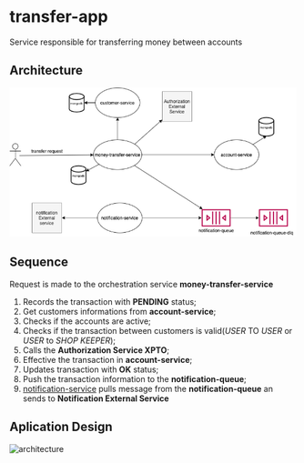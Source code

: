 # transfer-app
Service responsible for transferring money between accounts

## Architecture
![architecture](transfer-components.png)

## Sequence
Request is made to the orchestration service **money-transfer-service**</br>
1. Records the transaction with **PENDING** status;
2. Get customers informations from **account-service**;
3. Checks if the accounts are active;
4. Checks if the transaction between customers is valid(*USER* TO *USER* or *USER* to *SHOP KEEPER*);
5. Calls the **Authorization Service XPTO**;
6. Effective the transaction in **account-service**;
7. Updates transaction with **OK** status;
8. Push the transaction information to the **notification-queue**;
10. [notification-service](http://google.com) pulls message from the **notification-queue** an sends to **Notification External Service**



## Aplication Design 
![architecture](https://reflectoring.io/assets/img/posts/spring-hexagonal/hexagonal-architecture.png)

